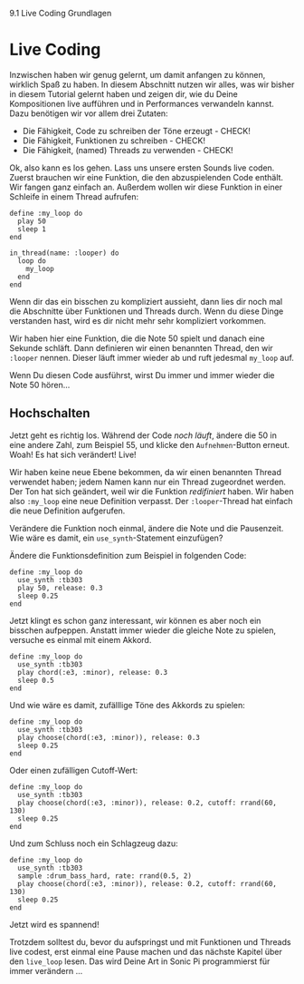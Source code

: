 9.1 Live Coding Grundlagen

# Live Coding

Inzwischen haben wir genug gelernt, um damit anfangen zu können, wirklich Spaß zu haben. In diesem Abschnitt nutzen wir alles, was wir bisher in diesem Tutorial gelernt haben und zeigen dir, wie du Deine Kompositionen live aufführen und in Performances verwandeln kannst. Dazu benötigen wir vor allem drei Zutaten:

* Die Fähigkeit, Code zu schreiben der Töne erzeugt - CHECK!
* Die Fähigkeit, Funktionen zu schreiben - CHECK!
* Die Fähigkeit, (named) Threads zu verwenden - CHECK!

Ok, also kann es los gehen. Lass uns unsere ersten Sounds live coden.
Zuerst brauchen wir eine Funktion, die den abzuspielenden Code enthält. Wir fangen ganz einfach an. Außerdem wollen wir diese Funktion in einer Schleife in einem Thread aufrufen:

```
define :my_loop do
  play 50
  sleep 1
end

in_thread(name: :looper) do
  loop do
    my_loop
  end
end
```

Wenn dir das ein bisschen zu kompliziert aussieht, dann lies dir noch mal die Abschnitte über Funktionen und Threads durch. Wenn du diese Dinge verstanden hast, wird es dir nicht mehr sehr kompliziert vorkommen.

Wir haben hier eine Funktion, die die Note 50 spielt und danach eine Sekunde schläft. Dann definieren wir einen benannten Thread, den wir `:looper` nennen. Dieser läuft immer wieder ab und ruft jedesmal `my_loop` auf.

Wenn Du diesen Code ausführst, wirst Du immer und immer wieder die Note 50 hören...

## Hochschalten

Jetzt geht es richtig los. Während der Code *noch läuft*, ändere die 50 in eine andere Zahl, zum Beispiel 55, und klicke den `Aufnehmen`-Button erneut. Woah! Es hat sich verändert! Live!

Wir haben keine neue Ebene bekommen, da wir einen benannten Thread verwendet haben; jedem Namen kann nur ein Thread zugeordnet werden. Der Ton hat sich geändert, weil wir die Funktion *redifiniert* haben. Wir haben also `:my_loop` eine neue Definition verpasst. Der `:looper`-Thread hat einfach die neue Definition aufgerufen.

Verändere die Funktion noch einmal, ändere die Note und die Pausenzeit. Wie wäre es damit, ein `use_synth`-Statement einzufügen?

Ändere die Funktionsdefinition zum Beispiel in folgenden Code:

```
define :my_loop do
  use_synth :tb303
  play 50, release: 0.3
  sleep 0.25
end
```

Jetzt klingt es schon ganz interessant, wir können es aber noch ein bisschen aufpeppen. Anstatt immer wieder die gleiche Note zu spielen, versuche es einmal mit einem Akkord.

```
define :my_loop do
  use_synth :tb303
  play chord(:e3, :minor), release: 0.3
  sleep 0.5
end
```

Und wie wäre es damit, zufälllige Töne des Akkords zu spielen:

```
define :my_loop do
  use_synth :tb303
  play choose(chord(:e3, :minor)), release: 0.3
  sleep 0.25
end
```

Oder einen zufälligen Cutoff-Wert:

```
define :my_loop do
  use_synth :tb303
  play choose(chord(:e3, :minor)), release: 0.2, cutoff: rrand(60, 130)
  sleep 0.25
end
```

Und zum Schluss noch ein Schlagzeug dazu:

```
define :my_loop do
  use_synth :tb303
  sample :drum_bass_hard, rate: rrand(0.5, 2)
  play choose(chord(:e3, :minor)), release: 0.2, cutoff: rrand(60, 130)
  sleep 0.25
end
```

Jetzt wird es spannend!

Trotzdem solltest du, bevor du aufspringst und mit Funktionen und Threads live codest, erst einmal eine Pause machen und das nächste Kapitel über den `live_loop` lesen. Das wird Deine Art in Sonic Pi programmierst für immer verändern ...
